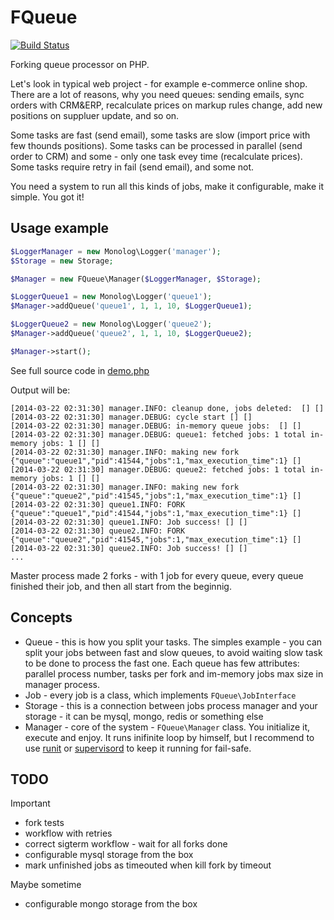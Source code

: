 # FQueue

[![Build Status](https://travis-ci.org/caseycs/fqueue.svg?branch=master)](https://travis-ci.org/caseycs/fqueue)

Forking queue processor on PHP.

Let's look in typical web project - for example e-commerce online shop. There are a lot of reasons,
why you need queues: sending emails, sync orders with CRM&ERP, recalculate prices on markup rules change,
add new positions on suppluer update, and so on.

Some tasks are fast (send email), some tasks are slow (import price with few thounds positions).
Some tasks can be processed in parallel (send order to CRM) and some - only one task evey time (recalculate prices).
Some tasks require retry in fail (send email), and some not.

You need a system to run all this kinds of jobs, make it configurable, make it simple. You got it!

## Usage example

```php
$LoggerManager = new Monolog\Logger('manager');
$Storage = new Storage;

$Manager = new FQueue\Manager($LoggerManager, $Storage);

$LoggerQueue1 = new Monolog\Logger('queue1');
$Manager->addQueue('queue1', 1, 1, 10, $LoggerQueue1);

$LoggerQueue2 = new Monolog\Logger('queue2');
$Manager->addQueue('queue2', 1, 1, 10, $LoggerQueue2);

$Manager->start();
```

See full source code in [demo.php](demo.php)

Output will be:

```
[2014-03-22 02:31:30] manager.INFO: cleanup done, jobs deleted:  [] []
[2014-03-22 02:31:30] manager.DEBUG: cycle start [] []
[2014-03-22 02:31:30] manager.DEBUG: in-memory queue jobs:  [] []
[2014-03-22 02:31:30] manager.DEBUG: queue1: fetched jobs: 1 total in-memory jobs: 1 [] []
[2014-03-22 02:31:30] manager.INFO: making new fork {"queue":"queue1","pid":41544,"jobs":1,"max_execution_time":1} []
[2014-03-22 02:31:30] manager.DEBUG: queue2: fetched jobs: 1 total in-memory jobs: 1 [] []
[2014-03-22 02:31:30] manager.INFO: making new fork {"queue":"queue2","pid":41545,"jobs":1,"max_execution_time":1} []
[2014-03-22 02:31:30] queue1.INFO: FORK {"queue":"queue1","pid":41544,"jobs":1,"max_execution_time":1} []
[2014-03-22 02:31:30] queue1.INFO: Job success! [] []
[2014-03-22 02:31:30] queue2.INFO: FORK {"queue":"queue2","pid":41545,"jobs":1,"max_execution_time":1} []
[2014-03-22 02:31:30] queue2.INFO: Job success! [] []
...
```

Master process made 2 forks - with 1 job for every queue, every queue finished their job,
and then all start from the beginnig.

## Concepts

 * Queue - this is how you split your tasks. The simples example - you can split your jobs between fast and slow queues, to avoid waiting slow task to be done to process the fast one. Each queue has few attributes: parallel process number, tasks per fork and im-memory jobs max size in manager process.
 * Job - every job is a class, which implements `FQueue\JobInterface`
 * Storage - this is a connection between jobs process manager and your storage - it can be mysql, mongo, redis or something else
 * Manager - core of the system - `FQueue\Manager` class. You initialize it, execute and enjoy. It runs inifinite loop by himself, but I recommend to use [runit](http://smarden.org/runit/) or [supervisord](http://supervisord.org/) to keep it running for fail-safe.

## TODO

Important

 * fork tests
 * workflow with retries
 * correct sigterm workflow - wait for all forks done
 * configurable mysql storage from the box
 * mark unfinished jobs as timeouted when kill fork by timeout

Maybe sometime

 * configurable mongo storage from the box
